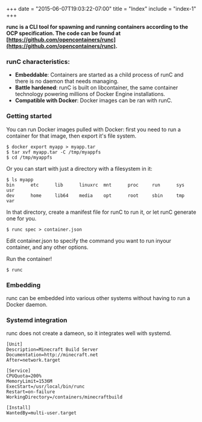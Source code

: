 +++
date = "2015-06-07T19:03:22-07:00"
title = "Index"
include = "index-1"
+++

**runc is a CLI tool for spawning and running containers according to the OCP specification. The code can be found at [https://github.com/opencontainers/runc](https://github.com/opencontainers/runc).**


### runC characteristics:

* **Embeddable**: Containers are started as a child process of runC and there is no daemon that needs managing.
* **Battle hardened**: runC is built on libcontainer, the same container technology powering millions of Docker Engine installations.
* **Compatible with Docker**: Docker images can be ran with runC.

### Getting started

You can run Docker images pulled with Docker: first you need to run a container for that image, then export it's file system. 

```
$ docker export myapp > myapp.tar
$ tar xvf myapp.tar -C /tmp/myappfs
$ cd /tmp/myappfs
```

Or you can start with just a directory with a filesystem in it:

```
$ ls myapp
bin      etc      lib      linuxrc  mnt      proc     run      sys      usr
dev      home     lib64    media    opt      root     sbin     tmp      var
```

In that directory, create a manifest file for runC to run it, or let runC generate one for you.

```
$ runc spec > container.json
```

Edit container.json to specify the command you want to run inyour container, and any other options. 

Run the container!

```
$ runc
```

### Embedding

runc can be embedded into various other systems without having to run a Docker daemon.

### Systemd integration

runc does not create a dameon, so it integrates well with systemd.

```
[Unit]
Description=Minecraft Build Server
Documentation=http://minecraft.net
After=network.target

[Service]
CPUQuota=200%
MemoryLimit=1536M
ExecStart=/usr/local/bin/runc
Restart=on-failure
WorkingDirectory=/containers/minecraftbuild

[Install]
WantedBy=multi-user.target
```
